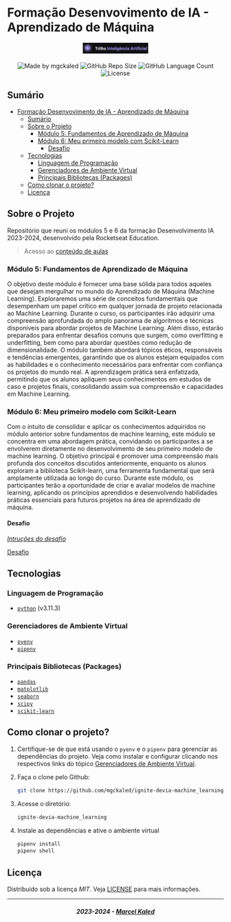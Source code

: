 <!-- markdownlint-disable MD033 -->

# Formação Desenvovimento de IA - Aprendizado de Máquina

<div align="center">
   <img alt="logo trilha" src=".github/assets/trilha-rs.png" width="30%"/>
</div>

<br>

<div align="center">
  <img alt="Made by mgckaled" src="https://img.shields.io/badge/made%20by-mgckaled-darkblue">
  <img alt="GitHub Repo Size" src="https://img.shields.io/github/repo-size/mgckaled/ignite-devia-machine_learning">
  <img alt="GitHub Language Count" src="https://img.shields.io/github/languages/count/mgckaled/ignite-devia-machine_learning">
  <img alt="License" src="https://img.shields.io/static/v1?label=license&message=MIT&color=49AA26&labelColor=000000">
</div>

## Sumário

- [Formação Desenvovimento de IA - Aprendizado de Máquina](#formação-desenvovimento-de-ia---aprendizado-de-máquina)
  - [Sumário](#sumário)
  - [Sobre o Projeto](#sobre-o-projeto)
    - [Módulo 5: Fundamentos de Aprendizado de Máquina](#módulo-5-fundamentos-de-aprendizado-de-máquina)
    - [Módulo 6: Meu primeiro modelo com Scikit-Learn](#módulo-6-meu-primeiro-modelo-com-scikit-learn)
      - [Desafio](#desafio)
  - [Tecnologias](#tecnologias)
    - [Linguagem de Programação](#linguagem-de-programação)
    - [Gerenciadores de Ambiente Virtual](#gerenciadores-de-ambiente-virtual)
    - [Principais Bibliotecas (Packages)](#principais-bibliotecas-packages)
  - [Como clonar o projeto?](#como-clonar-o-projeto)
  - [Licença](#licença)

## Sobre o Projeto

Repositório que reuni os módulos 5 e 6 da formação Desenvolvimento IA 2023-2024, desenvolvido pela Rocketseat Education.

> Acesso ao [conteúdo de aulas](/.github/docs/notes.md)

### Módulo 5: Fundamentos de Aprendizado de Máquina

O objetivo deste módulo é fornecer uma base sólida para todos aqueles que desejam mergulhar no mundo do Aprendizado de Máquina (Machine Learning). Exploraremos uma série de conceitos fundamentais que desempenham um papel crítico em qualquer jornada de projeto relacionada ao Machine Learning. Durante o curso, os participantes irão adquirir uma compreensão aprofundada do amplo panorama de algoritmos e técnicas disponíveis para abordar projetos de Machine Learning. Além disso, estarão preparados para enfrentar desafios comuns que surgem, como overfitting e underfitting, bem como para abordar questões como redução de dimensionalidade. O módulo também abordará tópicos éticos, responsáveis e tendências emergentes, garantindo que os alunos estejam equipados com as habilidades e o conhecimento necessários para enfrentar com confiança os projetos do mundo real. A aprendizagem prática será enfatizada, permitindo que os alunos apliquem seus conhecimentos em estudos de caso e projetos finais, consolidando assim sua compreensão e capacidades em Machine Learning.

### Módulo 6: Meu primeiro modelo com Scikit-Learn

Com o intuito de consolidar e aplicar os conhecimentos adquiridos no módulo anterior sobre fundamentos de machine learning, este módulo se concentra em uma abordagem prática, convidando os participantes a se envolverem diretamente no desenvolvimento de seu primeiro modelo de machine learning. O objetivo principal é promover uma compreensão mais profunda dos conceitos discutidos anteriormente, enquanto os alunos exploram a biblioteca Scikit-learn, uma ferramenta fundamental que será amplamente utilizada ao longo do curso. Durante este módulo, os participantes terão a oportunidade de criar e avaliar modelos de machine learning, aplicando os princípios aprendidos e desenvolvendo habilidades práticas essenciais para futuros projetos na área de aprendizado de máquina.

#### Desafio 

[*Intruções do desafio*](https://efficient-sloth-d85.notion.site/Desafio-Meu-primeiro-modelo-com-Scikit-Learn-958dfc6c581142f9899c0e54e76135c8?pvs=4)

[Desafio](./notebooks/challenge_sales.ipynb)

## Tecnologias

### Linguagem de Programação

- [`python`](https://www.python.org/) (v3.11.3)

### Gerenciadores de Ambiente Virtual

- [`pyenv`](https://github.com/pyenv/pyenv)
- [`pipenv`](https://pipenv.pypa.io/en/latest/)

### Principais Bibliotecas (Packages)

- [`pandas`](https://pandas.pydata.org/)
- [`matplotlib`](https://matplotlib.org/)
- [`seaborn`](https://seaborn.pydata.org/)
- [`scipy`](https://scipy.org/)
- [`scikit-learn`](https://scikit-learn.org/stable/)

## Como clonar o projeto?

1. Certifique-se de que está usando o `pyenv` e o `pipenv` para gerenciar as dependências do projeto. Veja como instalar e configurar clicando nos respectivos links do tópico [Gerenciadores de Ambiente Virtual](#gerenciadores-de-ambiente-virtual).

2. Faça o clone pelo Github:

    ```bash
    git clone https://github.com/mgckaled/ignite-devia-machine_learning.git
    ```

3. Acesse o diretório:

    ```bash
    ignite-devia-machine_learning
    ```

4. Instale as dependências e ative o ambiente virtual

    ```bash
    pipenv install
    pipenv shell
    ```

## Licença

Distribuído sob a licença *MIT*. Veja [LICENSE](LICENSE) para mais informações.

---

<h5 align="center">
  2023-2024 - <a href="https://github.com/mgckaled/">Marcel Kaled</a>
</h5>

